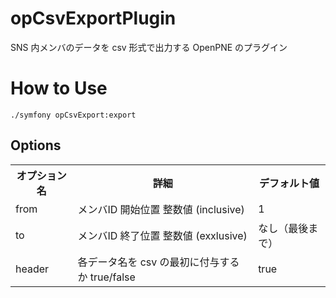 opCsvExportPlugin
=================

SNS 内メンバのデータを csv 形式で出力する OpenPNE のプラグイン

# How to Use

    ./symfony opCsvExport:export

## Options

<table>
<tr>
<th>オプション名</th><th>詳細</th><th>デフォルト値</th>
</tr>
<tr>
<td>from</td><td>メンバID 開始位置 整数値 (inclusive)</td><td>1</td>
</tr>
<tr>
<td>to</td><td>メンバID 終了位置 整数値 (exxlusive)</td><td>なし（最後まで）</td>
</tr>
<tr>
<td>header</td><td>各データ名を csv の最初に付与するか true/false </td><td>true</td>
</tr>
</table>

